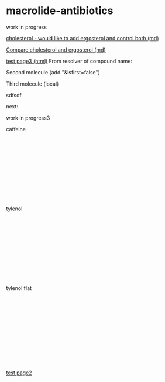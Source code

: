 # macrolide-antibiotics
work in progress

[cholesterol - would like to add ergosterol and control both (md)](page4)

[Compare cholesterol and ergosterol (md)](compare)

[test page3 (html)](page3)
From resolver of compound name:
<script type="text/javascript" src="https://chemapps.stolaf.edu/jmol/jmol.php?model=acetone&inline&width=150"></script>

Second molecule (add "&isfirst=false")

<script type="text/javascript" src="https://chemapps.stolaf.edu/jmol/jmol.php?model=aspirin&inline&width=150&isfirst=false"></script>

Third molecule (local)

<script type="text/javascript" src="https://chemapps.stolaf.edu/jmol/jmol.php?source=https://gr-jeannerat-unige.github.io/macrolide-antibiotics/data/cholesterol-3D.sdf&inline=1&isfirst=false"></script>
sdfsdf

<script type="text/javascript" src="https://chemapps.stolaf.edu/jmol/jmol.php?source=https://gr-jeannerat-unige.github.io/macrolide-antibiotics/data/menthol_allHexplicit.mol&inline=1&isfirst=false"></script>



<script type="text/javascript" src="https://chemapps.stolaf.edu/jmol/jmol.php?source=https://static.molinstincts.com/sdf_3d/cholesterol-3D-structure-CT1001897301.sdf&link=3D structure of cholesterol external source"></script>

next:
 
<script type="text/javascript" src="https://chemapps.stolaf.edu/jmol/jmol.php?source=https://gr-jeannerat-unige.github.io/macrolide-antibiotics/data/menthol_allHexplicit.mol&link=Pop 3D structure of menthol"></script>

work in progress3
<td>caffeine<div style="width:450px;height:200px"><script src="https://chemapps.stolaf.edu/jmol/jmol.php?model=caffeine&inline=1&isfirst=false&width=250&height=200"></script></div></td>
<td>tylenol<div style="width:450px;height:200px"><script src="https://chemapps.stolaf.edu/jmol/jmol.php?model=tylenol&inline=1&isfirst=false&width=250&height=200"></script></div></td>
<td>tylenol flat<div style="width:450px;height:200px"><script src="https://chemapps.stolaf.edu/jmol/jmol.php?model=tylenol&inline=1&isfirst=false&width=250&height=200&image2d=true"></script></div></td>

[test page2](page2)


